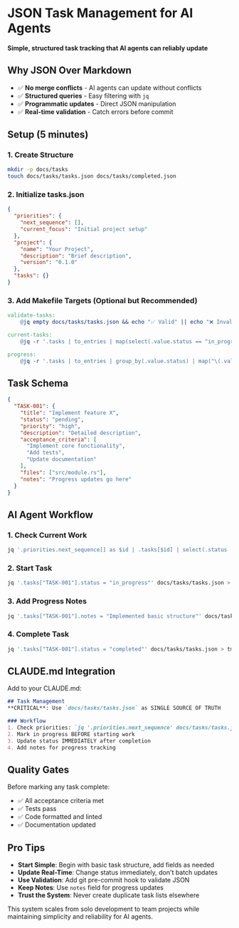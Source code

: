# JSON Task Management for AI Agents

**Simple, structured task tracking that AI agents can reliably update**

## Why JSON Over Markdown

- ✅ **No merge conflicts** - AI agents can update without conflicts
- ✅ **Structured queries** - Easy filtering with `jq`
- ✅ **Programmatic updates** - Direct JSON manipulation
- ✅ **Real-time validation** - Catch errors before commit

## Setup (5 minutes)

### 1. Create Structure
```bash
mkdir -p docs/tasks
touch docs/tasks/tasks.json docs/tasks/completed.json
```

### 2. Initialize tasks.json
```json
{
  "priorities": {
    "next_sequence": [],
    "current_focus": "Initial project setup"
  },
  "project": {
    "name": "Your Project",
    "description": "Brief description",
    "version": "0.1.0"
  },
  "tasks": {}
}
```

### 3. Add Makefile Targets (Optional but Recommended)
```makefile
validate-tasks:
	@jq empty docs/tasks/tasks.json && echo "✅ Valid" || echo "❌ Invalid"

current-tasks:
	@jq -r '.tasks | to_entries | map(select(.value.status == "in_progress")) | .[] | "- \(.key): \(.value.title)"' docs/tasks/tasks.json

progress:
	@jq -r '.tasks | to_entries | group_by(.value.status) | map("\(.value.status): \(length) tasks") | .[]' docs/tasks/tasks.json
```

## Task Schema

```json
{
  "TASK-001": {
    "title": "Implement feature X",
    "status": "pending",
    "priority": "high", 
    "description": "Detailed description",
    "acceptance_criteria": [
      "Implement core functionality",
      "Add tests",
      "Update documentation"
    ],
    "files": ["src/module.rs"],
    "notes": "Progress updates go here"
  }
}
```

## AI Agent Workflow

### 1. Check Current Work
```bash
jq '.priorities.next_sequence[] as $id | .tasks[$id] | select(.status != "completed")' docs/tasks/tasks.json
```

### 2. Start Task  
```bash
jq '.tasks["TASK-001"].status = "in_progress"' docs/tasks/tasks.json > tmp.json && mv tmp.json docs/tasks/tasks.json
```

### 3. Add Progress Notes
```bash
jq '.tasks["TASK-001"].notes = "Implemented basic structure"' docs/tasks/tasks.json > tmp.json && mv tmp.json docs/tasks/tasks.json
```

### 4. Complete Task
```bash
jq '.tasks["TASK-001"].status = "completed"' docs/tasks/tasks.json > tmp.json && mv tmp.json docs/tasks/tasks.json
```

## CLAUDE.md Integration

Add to your CLAUDE.md:
```markdown
## Task Management
**CRITICAL**: Use `docs/tasks/tasks.json` as SINGLE SOURCE OF TRUTH

### Workflow
1. Check priorities: `jq '.priorities.next_sequence' docs/tasks/tasks.json`
2. Mark in progress BEFORE starting work
3. Update status IMMEDIATELY after completion
4. Add notes for progress tracking
```

## Quality Gates

Before marking any task complete:
- ✅ All acceptance criteria met
- ✅ Tests pass
- ✅ Code formatted and linted  
- ✅ Documentation updated

## Pro Tips

- **Start Simple**: Begin with basic task structure, add fields as needed
- **Update Real-Time**: Change status immediately, don't batch updates
- **Use Validation**: Add git pre-commit hook to validate JSON
- **Keep Notes**: Use `notes` field for progress updates
- **Trust the System**: Never create duplicate task lists elsewhere

This system scales from solo development to team projects while maintaining simplicity and reliability for AI agents.